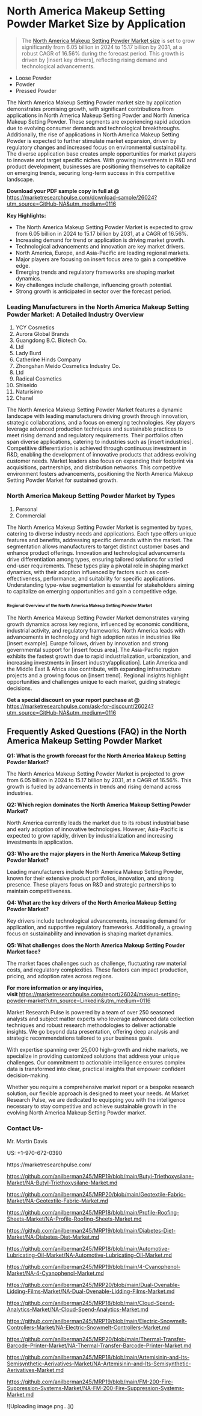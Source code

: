 <h1>North America Makeup Setting Powder Market&nbsp;Size by Application</h1><blockquote><p>The <a href="https://marketresearchpulse.com/download-sample/26024?utm_source=GitHub-NA&amp;utm_medium=0116">North America Makeup Setting Powder Market size</a> is set to grow significantly from 6.05 billion in 2024 to 15.17 billion by 2031, at a robust CAGR of 16.56% during the forecast period. This growth is driven by [insert key drivers], reflecting rising demand and technological advancements.</p></blockquote><ul><li>Loose Powder<li> Powder<li> Pressed Powder</li></ul><p>The North America Makeup Setting Powder market size by application demonstrates promising growth, with significant contributions from applications in North America Makeup Setting Powder and North America Makeup Setting Powder. These segments are experiencing rapid adoption due to evolving consumer demands and technological breakthroughs. Additionally, the rise of applications in North America Makeup Setting Powder is expected to further stimulate market expansion, driven by regulatory changes and increased focus on environmental sustainability. The diverse application base creates ample opportunities for market players to innovate and target specific niches. With growing investments in R&D and product development, businesses are positioning themselves to capitalize on emerging trends, securing long-term success in this competitive landscape.</p><p><strong>Download your PDF sample copy in full at @ </strong><a href="https://marketresearchpulse.com/download-sample/26024?utm_source=GitHub-NA&amp;utm_medium=0116">https://marketresearchpulse.com/download-sample/26024?utm_source=GitHub-NA&amp;utm_medium=0116</a></p><p><strong>Key Highlights: </strong></p><ul><li>The North America Makeup Setting Powder Market is expected to grow from 6.05 billion in 2024 to 15.17 billion by 2031, at a CAGR of 16.56%.</li><li>Increasing demand for trend or application is driving market growth.</li><li>Technological advancements and innovation are key market drivers.</li><li>North America, Europe, and Asia-Pacific are leading regional markets.</li><li>Major players are focusing on insert focus area to gain a competitive edge.</li><li>Emerging trends and regulatory frameworks are shaping market dynamics.</li><li>Key challenges include challenge, influencing growth potential.</li><li>Strong growth is anticipated in sector over the forecast period.</li></ul><h3>Leading Manufacturers in the North America Makeup Setting Powder Market: A Detailed Industry Overview</h3><ol><li>YCY Cosmetics</li><li>Aurora Global Brands</li><li>Guangdong B.C. Biotech Co.</li><li>Ltd</li><li>Lady Burd</li><li>Catherine Hinds Company</li><li>Zhongshan Meido Cosmetics Industry Co.</li><li>Ltd</li><li>Radical Cosmetics</li><li>Shiseido</li><li>Naturisimo</li><li>Chanel</li></ol><div class="flex max-w-full flex-col flex-grow"><div class="min-h-8 text-message flex w-full flex-col items-end gap-2 whitespace-normal break-words [.text-message+&amp;]:mt-5" dir="auto" data-message-author-role="assistant" data-message-id="fd8432e4-4910-450d-b182-61b7bfb0a01f" data-message-model-slug="gpt-4o"><div class="flex w-full flex-col gap-1 empty:hidden first:pt-[3px]"><div class="markdown prose w-full break-words dark:prose-invert light"><p>The North America Makeup Setting Powder Market features a dynamic landscape with leading manufacturers driving growth through innovation, strategic collaborations, and a focus on emerging technologies. Key players leverage advanced production techniques and sustainable practices to meet rising demand and regulatory requirements. Their portfolios often span diverse applications, catering to industries such as [insert industries]. Competitive differentiation is achieved through continuous investment in R&amp;D, enabling the development of innovative products that address evolving customer needs. Market leaders also focus on expanding their footprint via acquisitions, partnerships, and distribution networks. This competitive environment fosters advancements, positioning the North America Makeup Setting Powder Market for sustained growth.</p></div></div></div></div><h3>North America Makeup Setting Powder Market by Types</h3><ol><li>Personal<li> Commercial</li></ol><div class="flex max-w-full flex-col flex-grow"><div class="min-h-8 text-message flex w-full flex-col items-end gap-2 whitespace-normal break-words [.text-message+&amp;]:mt-5" dir="auto" data-message-author-role="assistant" data-message-id="084470be-0bb7-4664-bddf-5156b4f41249" data-message-model-slug="gpt-4o-mini"><div class="flex w-full flex-col gap-1 empty:hidden first:pt-[3px]"><div class="markdown prose w-full break-words dark:prose-invert light"><p>The North America Makeup Setting Powder Market is segmented by types, catering to diverse industry needs and applications. Each type offers unique features and benefits, addressing specific demands within the market. The segmentation allows manufacturers to target distinct customer bases and enhance product offerings. Innovation and technological advancements drive differentiation among types, ensuring tailored solutions for varied end-user requirements. These types play a pivotal role in shaping market dynamics, with their adoption influenced by factors such as cost-effectiveness, performance, and suitability for specific applications. Understanding type-wise segmentation is essential for stakeholders aiming to capitalize on emerging opportunities and gain a competitive edge.</p></div></div></div></div><h3><span style="font-size: 11px;">Regional Overview of the North America Makeup Setting Powder Market</span></h3><div class="flex max-w-full flex-col flex-grow"><div class="min-h-8 text-message flex w-full flex-col items-end gap-2 whitespace-normal break-words [.text-message+&amp;]:mt-5" dir="auto" data-message-author-role="assistant" data-message-id="e9038762-ce64-4e30-91c9-9bd413514231" data-message-model-slug="gpt-4o-mini"><div class="flex w-full flex-col gap-1 empty:hidden first:pt-[3px]"><div class="markdown prose w-full break-words dark:prose-invert light"><p>The North America Makeup Setting Powder Market demonstrates varying growth dynamics across key regions, influenced by economic conditions, industrial activity, and regulatory frameworks. North America leads with advancements in technology and high adoption rates in industries like [insert example]. Europe follows, driven by innovation and strong governmental support for [insert focus area]. The Asia-Pacific region exhibits the fastest growth due to rapid industrialization, urbanization, and increasing investments in [insert industry/application]. Latin America and the Middle East &amp; Africa also contribute, with expanding infrastructure projects and a growing focus on [insert trend]. Regional insights highlight opportunities and challenges unique to each market, guiding strategic decisions.</p></div></div></div></div><p><strong>Get a special discount on your report purchase at @ </strong><a href="https://marketresearchpulse.com/ask-for-discount/26024?utm_source=GitHub-NA&amp;utm_medium=0116">https://marketresearchpulse.com/ask-for-discount/26024?utm_source=GitHub-NA&amp;utm_medium=0116</a></p><h2>Frequently Asked Questions (FAQ) in the North America Makeup Setting Powder Market</h2><p><strong>Q1: What is the growth forecast for the North America Makeup Setting Powder Market?</strong></p><p>The North America Makeup Setting Powder Market is projected to grow from 6.05 billion in 2024 to 15.17 billion by 2031, at a CAGR of 16.56%. This growth is fueled by advancements in trends and rising demand across industries.</p><p><strong>Q2: Which region dominates the North America Makeup Setting Powder Market?</strong></p><p>North America currently leads the market due to its robust industrial base and early adoption of innovative technologies. However, Asia-Pacific is expected to grow rapidly, driven by industrialization and increasing investments in application.</p><p><strong>Q3: Who are the major players in the North America Makeup Setting Powder Market?</strong></p><p>Leading manufacturers include North America Makeup Setting Powder, known for their extensive product portfolios, innovation, and strong presence. These players focus on R&amp;D and strategic partnerships to maintain competitiveness.</p><p><strong>Q4: What are the key drivers of the North America Makeup Setting Powder Market?</strong></p><p>Key drivers include technological advancements, increasing demand for application, and supportive regulatory frameworks. Additionally, a growing focus on sustainability and innovation is shaping market dynamics.</p><p><strong>Q5: What challenges does the North America Makeup Setting Powder Market face?</strong></p><p>The market faces challenges such as challenge, fluctuating raw material costs, and regulatory complexities. These factors can impact production, pricing, and adoption rates across regions.</p><p><strong>For more information or any inquiries, visit&nbsp;</strong><a href="https://marketresearchpulse.com/report/26024/makeup-setting-powder-market?utm_source=Linkedin&utm_medium=0116">https://marketresearchpulse.com/report/26024/makeup-setting-powder-market?utm_source=Linkedin&utm_medium=0116</a></p><p>Market Research Pulse is powered by a team of over 250 seasoned analysts and subject matter experts who leverage advanced data collection techniques and robust research methodologies to deliver actionable insights. We go beyond data presentation, offering deep analysis and strategic recommendations tailored to your business goals.</p><p>With expertise spanning over 25,000 high-growth and niche markets, we specialize in providing customized solutions that address your unique challenges. Our commitment to actionable intelligence ensures complex data is transformed into clear, practical insights that empower confident decision-making.</p><p>Whether you require a comprehensive market report or a bespoke research solution, our flexible approach is designed to meet your needs. At Market Research Pulse, we are dedicated to equipping you with the intelligence necessary to stay competitive and achieve sustainable growth in the evolving North America Makeup Setting Powder market.</p><h3><strong>Contact Us-</strong></h3><p>Mr. Martin Davis</p><p>US: +1-970-672-0390</p><p>https://marketresearchpulse.com/</p><p><a href="https://github.com/anilberman245/MRP19/blob/main/Butyl-Triethoxysilane-Market/NA-Butyl-Triethoxysilane-Market.md">https://github.com/anilberman245/MRP19/blob/main/Butyl-Triethoxysilane-Market/NA-Butyl-Triethoxysilane-Market.md</a></p><p><a href="https://github.com/anilberman245/MRP20/blob/main/Geotextile-Fabric-Market/NA-Geotextile-Fabric-Market.md">https://github.com/anilberman245/MRP20/blob/main/Geotextile-Fabric-Market/NA-Geotextile-Fabric-Market.md</a></p><p><a href="https://github.com/anilberman245/MRP18/blob/main/Profile-Roofing-Sheets-Market/NA-Profile-Roofing-Sheets-Market.md">https://github.com/anilberman245/MRP18/blob/main/Profile-Roofing-Sheets-Market/NA-Profile-Roofing-Sheets-Market.md</a></p><p><a href="https://github.com/anilberman245/MRP19/blob/main/Diabetes-Diet-Market/NA-Diabetes-Diet-Market.md">https://github.com/anilberman245/MRP19/blob/main/Diabetes-Diet-Market/NA-Diabetes-Diet-Market.md</a></p><p><a href="https://github.com/anilberman245/MRP18/blob/main/Automotive-Lubricating-Oil-Market/NA-Automotive-Lubricating-Oil-Market.md">https://github.com/anilberman245/MRP18/blob/main/Automotive-Lubricating-Oil-Market/NA-Automotive-Lubricating-Oil-Market.md</a></p><p><a href="https://github.com/anilberman245/MRP19/blob/main/4-Cyanophenol-Market/NA-4-Cyanophenol-Market.md">https://github.com/anilberman245/MRP19/blob/main/4-Cyanophenol-Market/NA-4-Cyanophenol-Market.md</a></p><p><a href="https://github.com/anilberman245/MRP20/blob/main/Dual-Ovenable-Lidding-Films-Market/NA-Dual-Ovenable-Lidding-Films-Market.md">https://github.com/anilberman245/MRP20/blob/main/Dual-Ovenable-Lidding-Films-Market/NA-Dual-Ovenable-Lidding-Films-Market.md</a></p><p><a href="https://github.com/anilberman245/MRP18/blob/main/Cloud-Spend-Analytics-Market/NA-Cloud-Spend-Analytics-Market.md">https://github.com/anilberman245/MRP18/blob/main/Cloud-Spend-Analytics-Market/NA-Cloud-Spend-Analytics-Market.md</a></p><p><a href="https://github.com/anilberman245/MRP19/blob/main/Electric-Snowmelt-Controllers-Market/NA-Electric-Snowmelt-Controllers-Market.md">https://github.com/anilberman245/MRP19/blob/main/Electric-Snowmelt-Controllers-Market/NA-Electric-Snowmelt-Controllers-Market.md</a></p><p><a href="https://github.com/anilberman245/MRP20/blob/main/Thermal-Transfer-Barcode-Printer-Market/NA-Thermal-Transfer-Barcode-Printer-Market.md">https://github.com/anilberman245/MRP20/blob/main/Thermal-Transfer-Barcode-Printer-Market/NA-Thermal-Transfer-Barcode-Printer-Market.md</a></p><p><a href="https://github.com/anilberman245/MRP18/blob/main/Artemisinin-and-Its-Semisynthetic-Aerivatives-Market/NA-Artemisinin-and-Its-Semisynthetic-Aerivatives-Market.md">https://github.com/anilberman245/MRP18/blob/main/Artemisinin-and-Its-Semisynthetic-Aerivatives-Market/NA-Artemisinin-and-Its-Semisynthetic-Aerivatives-Market.md</a></p><p><a href="https://github.com/anilberman245/MRP19/blob/main/FM-200-Fire-Suppression-Systems-Market/NA-FM-200-Fire-Suppression-Systems-Market.md">https://github.com/anilberman245/MRP19/blob/main/FM-200-Fire-Suppression-Systems-Market/NA-FM-200-Fire-Suppression-Systems-Market.md</a></p>
![Uploading image.png…]()
